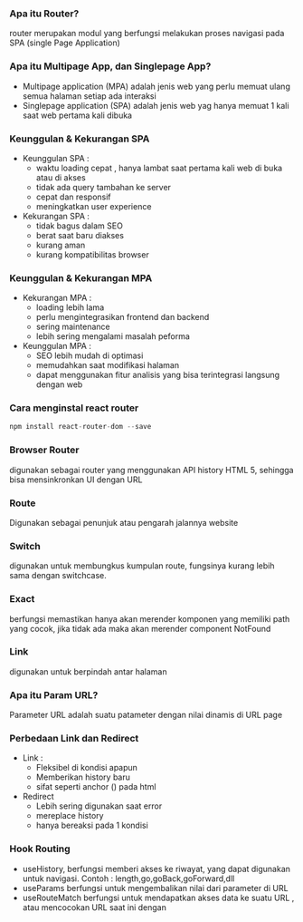 ### Apa itu Router?

router merupakan modul yang berfungsi melakukan proses navigasi pada SPA (single Page Application)

### Apa itu Multipage App, dan Singlepage App?

- Multipage application (MPA) adalah jenis web yang perlu memuat ulang semua halaman setiap ada interaksi
- Singlepage application (SPA) adalah jenis web yag hanya memuat 1 kali saat web pertama kali dibuka

### Keunggulan & Kekurangan SPA

- Keunggulan SPA :
    - waktu loading cepat , hanya lambat saat pertama kali web di buka atau di akses
    - tidak ada query tambahan ke server
    - cepat dan responsif
    - meningkatkan user experience
- Kekurangan SPA :
    - tidak bagus dalam SEO
    - berat saat baru diakses
    - kurang aman
    - kurang kompatibilitas browser

### Keunggulan & Kekurangan MPA

- Kekurangan MPA :
    - loading lebih lama
    - perlu mengintegrasikan frontend dan backend
    - sering maintenance
    - lebih sering mengalami masalah peforma
- Keunggulan MPA :
    - SEO lebih mudah di optimasi
    - memudahkan saat modifikasi halaman
    - dapat menggunakan fitur analisis yang bisa terintegrasi langsung dengan web
    

### Cara menginstal react router

```jsx
npm install react-router-dom --save
```

### Browser Router

digunakan sebagai router yang menggunakan API history HTML 5, sehingga bisa mensinkronkan UI dengan URL

### Route

Digunakan sebagai penunjuk atau pengarah jalannya website

### Switch

digunakan untuk membungkus kumpulan route, fungsinya kurang lebih sama dengan switchcase.

### Exact

berfungsi memastikan hanya akan merender komponen yang memiliki path yang cocok, jika tidak ada maka akan merender component NotFound

### Link

digunakan untuk berpindah antar halaman

### Apa itu Param URL?

Parameter URL adalah suatu patameter dengan nilai dinamis di URL page

### Perbedaan Link dan Redirect

- Link :
    - Fleksibel di kondisi apapun
    - Memberikan history baru
    - sifat seperti anchor (<a>) pada html
- Redirect
    - Lebih sering digunakan saat error
    - mereplace history
    - hanya bereaksi pada 1 kondisi

### Hook Routing

- useHistory, berfungsi memberi akses ke riwayat, yang dapat digunakan untuk navigasi. Contoh : length,go,goBack,goForward,dll
- useParams berfungsi untuk mengembalikan nilai dari parameter di URL
- useRouteMatch berfungsi untuk mendapatkan akses data ke suatu URL , atau mencocokan URL saat ini dengan <Route>